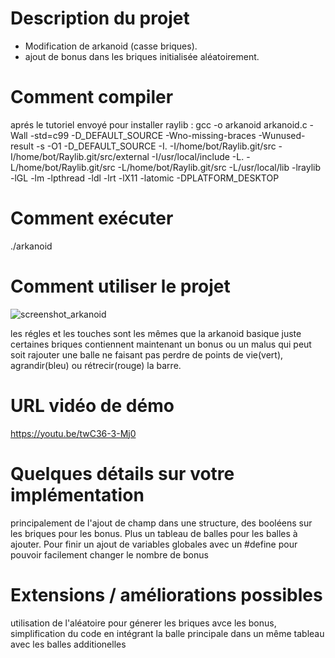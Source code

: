 # Description du projet
- Modification de arkanoid (casse briques).
- ajout de bonus dans les briques initialisée aléatoirement.
# Comment compiler
aprés le tutoriel envoyé pour installer raylib : 
gcc -o arkanoid arkanoid.c -Wall -std=c99 -D_DEFAULT_SOURCE -Wno-missing-braces -Wunused-result -s -O1 -D_DEFAULT_SOURCE -I. -I/home/bot/Raylib.git/src -I/home/bot/Raylib.git/src/external -I/usr/local/include -L. -L/home/bot/Raylib.git/src -L/home/bot/Raylib.git/src -L/usr/local/lib -lraylib -lGL -lm -lpthread -ldl -lrt -lX11 -latomic -DPLATFORM_DESKTOP

# Comment exécuter
./arkanoid

# Comment utiliser le projet
![screenshot_arkanoid](https://user-images.githubusercontent.com/111047280/201524847-117a46ae-adc3-473b-b0d4-0cbd8e0b31e9.png)

les régles et les touches sont les mêmes que la arkanoid basique juste certaines briques contiennent maintenant un bonus ou un malus qui peut soit rajouter une balle ne faisant pas perdre de points de vie(vert), agrandir(bleu) ou rétrecir(rouge) la barre.
# URL vidéo de démo
https://youtu.be/twC36-3-Mj0

# Quelques détails sur votre implémentation
principalement de l'ajout de champ dans une structure, des booléens sur les briques pour les bonus. Plus un tableau de balles pour les balles à ajouter. Pour finir un ajout de variables globales avec un #define pour pouvoir facilement changer le nombre de bonus

# Extensions / améliorations possibles
utilisation de l'aléatoire pour génerer les briques avce les bonus, simplification du code en intégrant la balle principale dans un même tableau avec les balles additionelles
